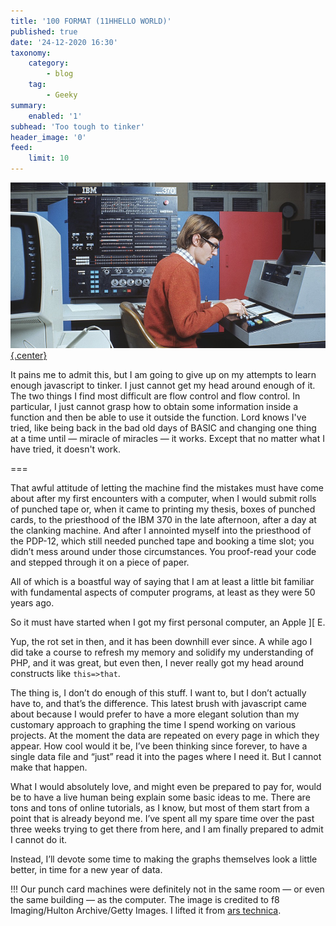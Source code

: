 ```yaml
---
title: '100 FORMAT (11HHELLO WORLD)'
published: true
date: '24-12-2020 16:30'
taxonomy:
    category:
        - blog
    tag:
        - Geeky
summary:
    enabled: '1'
subhead: 'Too tough to tinker'
header_image: '0'
feed:
    limit: 10
---
```


[![IBM-370 mainframe computer with a man punching cards](370-small.jpg){.center}](370-large.jpg)

It pains me to admit this, but I am going to give up on my attempts to learn enough javascript to tinker. I just cannot get my head around enough of it. The two things I find most difficult are flow control and flow control. In particular, I just cannot grasp how to obtain some information inside a function and then be able to use it outside the function. Lord knows I've tried, like being back in the bad old days of BASIC and changing one thing at a time until — miracle of miracles — it works. Except that no matter what I have tried, it doesn't work.

===

That awful attitude of letting the machine find the mistakes must have come about after my first encounters with a computer, when I would submit rolls of punched tape or, when it came to printing my thesis, boxes of punched cards, to the priesthood of the IBM 370 in the late afternoon, after a day at the clanking machine. And after I annointed myself into the priesthood of the PDP-12, which still needed punched tape and booking a time slot; you didn’t mess around under those circumstances. You proof-read your code and stepped through it on a piece of paper. 

All of which is a boastful way of saying that I am at least a little bit familiar with fundamental aspects of computer programs, at least as they were 50 years ago.

So it must have started when I got my first personal computer, an Apple ][ E.

Yup, the rot set in then, and it has been downhill ever since. A while ago I did take a course to refresh my memory and solidify my understanding of PHP, and it was great, but even then, I never really got my head around constructs like `this=>that`.

The thing is, I don’t do enough of this stuff. I want to, but I don’t actually have to, and that’s the difference. This latest brush with javascript came about because I would prefer to have a more elegant solution than my customary approach to graphing the time I spend working on various projects. At the moment the data are repeated on every page in which they appear. How cool would it be, I’ve been thinking since forever, to have a single data file and “just” read it into the pages where I need it. But I cannot make that happen.

What I would absolutely love, and might even be prepared to pay for, would be to have a live human being explain some basic ideas to me. There are tons and tons of online tutorials, as I know, but most of them start from a point that is already beyond me. I’ve spent all my spare time over the past three weeks trying to get there from here, and I am finally prepared to admit I cannot do it.

Instead, I’ll devote some time to making the graphs themselves look a little better, in time for a new year of data.

!!! Our punch card machines were definitely not in the same room — or even the same building — as the computer. The image is credited to f8 Imaging/Hulton Archive/Getty Images. I lifted it from [ars technica](https://arstechnica.com/information-technology/2017/03/malware-101-the-cias-dos-and-donts-for-tool-developers/).